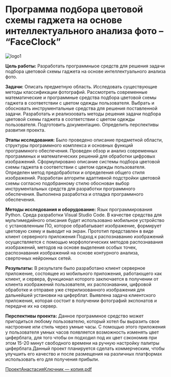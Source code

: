 # Программа подбора цветовой схемы гаджета на основе интеллектуального анализа фото – “FaceClock”
![logo1](https://user-images.githubusercontent.com/91828278/153844897-06c5247e-bc70-4690-a2c1-4f476c0cecc8.png)

**Цель работы:** Разработать программныое средств для решения задачи подбора цветовой схемы гаджета на основе интеллектуального анализа фото.

**Задачи:** Описать предметную область. Исследовать существующие методы классификации фотографий. Рассмотреть современные математические и программные средства подбора цветовой схемы гаджета в соответствии с цветом одежды пользователя. Выбрать и обосновать инструментальные средства для решения поставленной задачи. Разработать и реализоовать методы решения задачи подбора цветовой схемы гаджета в соответствии с цветом одежды пользователя. Подготовить документацию. Определить перспективы развития проекта.

**Этапы исследования:** Было проведено описание предметной области, структуры программного комплекса и основных функций программного обеспечения. Проведен обзор и анализ современных программных и математических решений для обработки цифровых изображений. Сформулировано описание системы подбора цветовой схемы гаджета в соответствии с цветом одежды пользователя. Определен метод предобработки и определения общего стиля изображений. Разработан алгоритм адаптивной подстройки цветовой схемы согласно подобранному стилю
обоснован выбор инструментальных средств для разработки программного обеспечения. Выполнена разработка и отладка программного обеспечения.

**Методы исследования и оборудование:** Язык программирования Python. Среда разработки Visual Studio Code. В качестве средства для мультимедийного описания будет использовано 
мобильное устройство с установленным ПО, которое обрабатывает изображение, формирует цветовую схему и выводит на экран. Прототип представлен в виде клиент серверного приложения
Подход к распознаванию изображений осуществляется с помощью морфологических методов распознавания изображений, методов на основе выделения особых точек, распознавания изображений на основе контурного анализа, сверточных нейронных сетей.

**Результаты:** В результате было разработано клиент серверное приложение, состоящее из мобильного приложения, работающего как клиент, и сервера, функционал которого заключается в получении от клиента изображений пользователя, их распознавании, цифровой обработке и отправке уже стерилизованного изображения для дальнейшей установки на циферблат. Выявлена задача клиентского приложения, которая состоит в получении фотографий экспонатов и передаче их на сервер. 

**Перспективы проекта:** Данное программное средство может пригодиться любому пользователю, который хотел бы выразить свое настроение или стиль через умные часы. С помощью этого приложения у пользователя умных часов появляется возможность изменять цвет циферблата, для того чтобы он подходил под их цвет сэкономив при этом 15-20 минут свободного времени на ручную настройку палитры циферблата.Данный проект планируется сделать коммерческим, чтобы улучшить его качество и после размещения на различных платформах использовать его для получения прибыли.

[ПроектАнастасияКлючник — копия.pdf](https://github.com/nsslku/faceclock/files/8059875/default.pdf)
